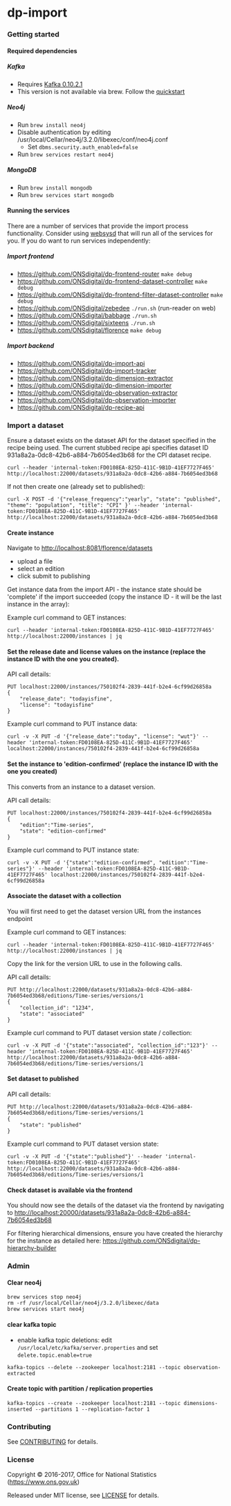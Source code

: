 dp-import
================

### Getting started

#### Required dependencies
 
##### Kafka

- Requires [Kafka 0.10.2.1](https://www.apache.org/dyn/closer.cgi?path=/kafka/0.10.2.1/kafka_2.11-0.10.2.1.tgz) 
- This version is not available via brew. Follow the [quickstart](https://kafka.apache.org/quickstart)

##### Neo4j

- Run ```brew install neo4j```
- Disable authentication by editing /usr/local/Cellar/neo4j/3.2.0/libexec/conf/neo4j.conf
  - Set ```dbms.security.auth_enabled=false```
- Run ```brew services restart neo4j```

##### MongoDB

* Run ```brew install mongodb```
* Run ```brew services start mongodb```

#### Running the services

There are a number of services that provide the import process functionality. Consider using [websysd](https://github.com/ONSdigital/dp/tree/master/websysd) 
that will run all of the services for you. If you do want to run services independently:

##### Import frontend
 - https://github.com/ONSdigital/dp-frontend-router `make debug`
 - https://github.com/ONSdigital/dp-frontend-dataset-controller `make debug`
 - https://github.com/ONSdigital/dp-frontend-filter-dataset-controller `make debug`
 - https://github.com/ONSdigital/zebedee `./run.sh` (run-reader on web)
 - https://github.com/ONSdigital/babbage `./run.sh`
 - https://github.com/ONSdigital/sixteens `./run.sh`
 - https://github.com/ONSdigital/florence `make debug`

##### Import backend

 - https://github.com/ONSdigital/dp-import-api
 - https://github.com/ONSdigital/dp-import-tracker
 - https://github.com/ONSdigital/dp-dimension-extractor
 - https://github.com/ONSdigital/dp-dimension-importer
 - https://github.com/ONSdigital/dp-observation-extractor
 - https://github.com/ONSdigital/dp-observation-importer
 - https://github.com/ONSdigital/dp-recipe-api

### Import a dataset


Ensure a dataset exists on the dataset API for the dataset specified in the recipe being used.
The current stubbed recipe api specifies dataset ID 931a8a2a-0dc8-42b6-a884-7b6054ed3b68 for the CPI dataset recipe.

```
curl --header 'internal-token:FD0108EA-825D-411C-9B1D-41EF7727F465' http://localhost:22000/datasets/931a8a2a-0dc8-42b6-a884-7b6054ed3b68
```

If not then create one (already set to published):
```
curl -X POST -d '{"release_frequency":"yearly", "state": "published", "theme": "population", "title": "CPI" }' --header 'internal-token:FD0108EA-825D-411C-9B1D-41EF7727F465' http://localhost:22000/datasets/931a8a2a-0dc8-42b6-a884-7b6054ed3b68
```

#### Create instance

Navigate to <http://localhost:8081/florence/datasets>
 - upload a file
 - select an edition
 - click submit to publishing

Get instance data from the import API - the instance state should be 'complete' if the import succeeded (copy the instance ID - it will be the last instance in the array):

Example curl command to GET instances:
```
curl --header 'internal-token:FD0108EA-825D-411C-9B1D-41EF7727F465' http://localhost:22000/instances | jq
```

#### Set the release date and license values on the instance (replace the instance ID with the one you created).

API call details:
```
PUT localhost:22000/instances/750102f4-2839-441f-b2e4-6cf99d26858a
{
	"release_date": "todayisfine",
	"license": "todayisfine"
}
```

Example curl command to PUT instance data:
```
curl -v -X PUT -d '{"release_date":"today", "license": "wut"}' --header 'internal-token:FD0108EA-825D-411C-9B1D-41EF7727F465' localhost:22000/instances/750102f4-2839-441f-b2e4-6cf99d26858a
```

#### Set the instance to 'edition-confirmed' (replace the instance ID with the one you created)

This converts from an instance to a dataset version.

API call details:
```
PUT localhost:22000/instances/750102f4-2839-441f-b2e4-6cf99d26858a
{
    "edition":"Time-series",
    "state": "edition-confirmed"
}
```

Example curl command to PUT instance state:
```
curl -v -X PUT -d '{"state":"edition-confirmed", "edition":"Time-series"}' --header 'internal-token:FD0108EA-825D-411C-9B1D-41EF7727F465' localhost:22000/instances/750102f4-2839-441f-b2e4-6cf99d26858a
```

#### Associate the dataset with a collection

You will first need to get the dataset version URL from the instances endpoint

Example curl command to GET instances:
```
curl --header 'internal-token:FD0108EA-825D-411C-9B1D-41EF7727F465' http://localhost:22000/instances | jq
```

Copy the link for the version URL to use in the following calls.

API call details:
```
PUT http://localhost:22000/datasets/931a8a2a-0dc8-42b6-a884-7b6054ed3b68/editions/Time-series/versions/1
{
	"collection_id": "1234",
	"state": "associated"
}
```

Example curl command to PUT dataset version state / collection:
```
curl -v -X PUT -d '{"state":"associated", "collection_id":"123"}' --header 'internal-token:FD0108EA-825D-411C-9B1D-41EF7727F465' http://localhost:22000/datasets/931a8a2a-0dc8-42b6-a884-7b6054ed3b68/editions/Time-series/versions/1
```

#### Set dataset to published

API call details:
```
PUT http://localhost:22000/datasets/931a8a2a-0dc8-42b6-a884-7b6054ed3b68/editions/Time-series/versions/1
{
	"state": "published"
}
```

Example curl command to PUT dataset version state:
```
curl -v -X PUT -d '{"state":"published"}' --header 'internal-token:FD0108EA-825D-411C-9B1D-41EF7727F465' http://localhost:22000/datasets/931a8a2a-0dc8-42b6-a884-7b6054ed3b68/editions/Time-series/versions/1
```

#### Check dataset is available via the frontend

You should now see the details of the dataset via the frontend by navigating to <http://localhost:20000/datasets/931a8a2a-0dc8-42b6-a884-7b6054ed3b68>

For filtering hierarchical dimensions, ensure you have created the hierarchy for the instance as detailed here: <https://github.com/ONSdigital/dp-hierarchy-builder>

### Admin

#### Clear neo4j
```
brew services stop neo4j
rm -rf /usr/local/Cellar/neo4j/3.2.0/libexec/data
brew services start neo4j
```

#### clear kafka topic
   - enable kafka topic deletions: edit `/usr/local/etc/kafka/server.properties` and set `delete.topic.enable=true`

```kafka-topics --delete --zookeeper localhost:2181 --topic observation-extracted```

#### Create topic with partition / replication properties

```kafka-topics --create --zookeeper localhost:2181 --topic dimensions-inserted --partitions 1 --replication-factor 1```

### Contributing

See [CONTRIBUTING](CONTRIBUTING.md) for details.

### License

Copyright © 2016-2017, Office for National Statistics (https://www.ons.gov.uk)

Released under MIT license, see [LICENSE](LICENSE.md) for details.
